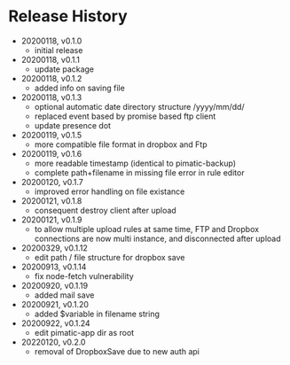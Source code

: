 # Release History

* 20200118, v0.1.0
	* initial release
* 20200118, v0.1.1
	* update package
* 20200118, v0.1.2
	* added info on saving file
* 20200118, v0.1.3
	* optional automatic date directory structure /yyyy/mm/dd/
	* replaced event based by promise based ftp client
	* update presence dot
* 20200119, v0.1.5
	* more compatible file format in dropbox and Ftp
* 20200119, v0.1.6
	* more readable timestamp (identical to pimatic-backup)
	* complete path+filename in missing file error in rule editor
* 20200120, v0.1.7
	* improved error handling on file existance
* 20200121, v0.1.8
	* consequent destroy client after upload
* 20200121, v0.1.9
	* to allow multiple upload rules at same time, FTP and Dropbox connections are now multi instance, and disconnected  after upload
* 20200329, v0.1.12
	* edit path / file structure for dropbox save
* 20200913, v0.1.14
	* fix node-fetch vulnerability
* 20200920, v0.1.19
	* added mail save
* 20200921, v0.1.20
	* added $variable in filename string
* 20200922, v0.1.24
	* edit pimatic-app dir as root
* 20220120, v0.2.0
	* removal of DropboxSave due to new auth api

